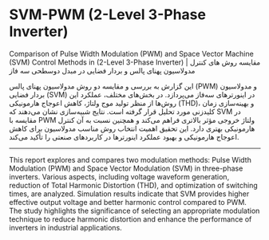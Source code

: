 # SVM-PWM (2-Level 3-Phase Inverter)
Comparison of Pulse Width Modulation (PWM) and Space Vector Machine (SVM) Control Methods in (2-Level 3-Phase Inverter) | مقایسه روش های کنترل مدولاسیون پهنای پالس و بردار فضایی در مبدل دوسطحی سه فاز

این گزارش به بررسی و مقایسه دو روش مدولاسیون پهنای پالس (PWM) و مدولاسیون بردار فضایی (SVM) در اینورترهای سه‌فاز می‌پردازد. در بخش‌های مختلف، عملکرد این روش‌ها از منظر تولید موج ولتاژ، کاهش اعوجاج هارمونیکی (THD)، و بهینه‌سازی زمان کلیدزنی مورد تحلیل قرار گرفته است. نتایج شبیه‌سازی نشان می‌دهند که SVM در مقایسه با PWM ولتاژ خروجی مؤثر بالاتری فراهم می‌کند و همچنین نسبت به آن کنترل هارمونیکی بهتری دارد. این تحقیق اهمیت انتخاب روش مناسب مدولاسیون برای کاهش اعوجاج هارمونیکی و بهبود عملکرد اینورترها در کاربردهای صنعتی را تأکید می‌کند.
_______________________________________________________________________
This report explores and compares two modulation methods: Pulse Width Modulation (PWM) and Space Vector Modulation (SVM) in three-phase inverters. Various aspects, including voltage waveform generation, reduction of Total Harmonic Distortion (THD), and optimization of switching times, are analyzed. Simulation results indicate that SVM provides higher effective output voltage and better harmonic control compared to PWM. The study highlights the significance of selecting an appropriate modulation technique to reduce harmonic distortion and enhance the performance of inverters in industrial applications.
